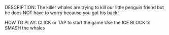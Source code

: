 DESCRIPTION:
The killer whales are trying to kill our little penguin friend but he does NOT have to worry because you got his back!

HOW TO PLAY:
CLICK or TAP to start the game
Use the ICE BLOCK to SMASH the whales